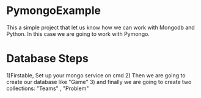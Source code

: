 # PymongoExample
This a simple project that let us know how we can work with Mongodb and Python.
In this case we are going to work with Pymongo.

# Database Steps
1)Firstable, Set up your mongo service on cmd
2) Then we are going to create our database like "Game"
3) and finally we are going to create two collections: "Teams" , "Problem"
